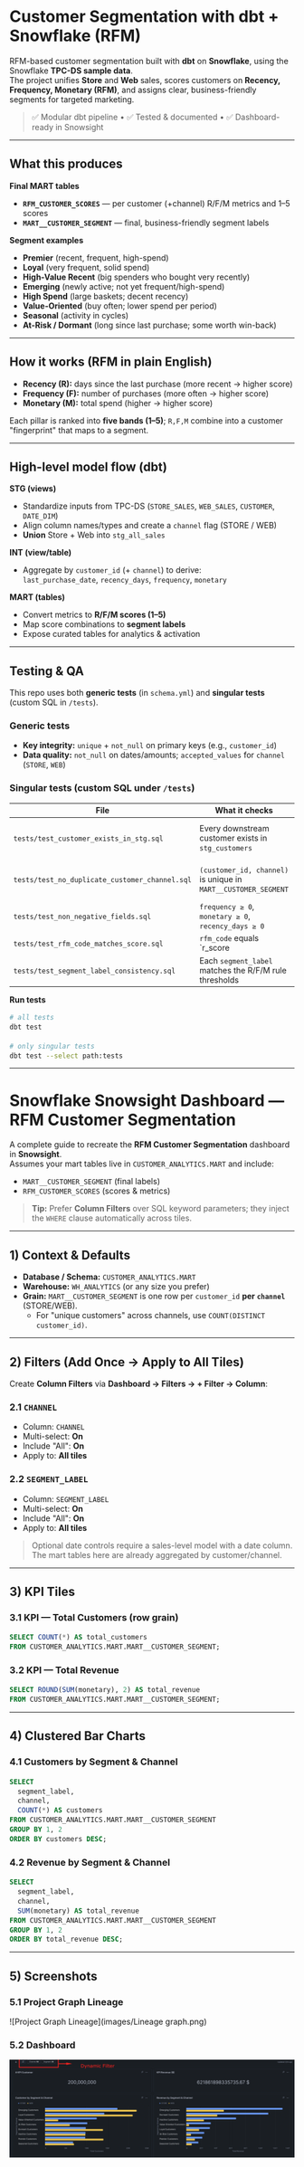 # Customer Segmentation with dbt + Snowflake (RFM)

RFM-based customer segmentation built with **dbt** on **Snowflake**, using the Snowflake **TPC-DS sample data**.  
The project unifies **Store** and **Web** sales, scores customers on **Recency, Frequency, Monetary (RFM)**, and assigns clear, business-friendly segments for targeted marketing.

> ✅ Modular dbt pipeline • ✅ Tested & documented • ✅ Dashboard-ready in Snowsight

---

## What this produces

**Final MART tables**
- **`RFM_CUSTOMER_SCORES`** — per customer (+channel) R/F/M metrics and 1–5 scores  
- **`MART__CUSTOMER_SEGMENT`** — final, business-friendly segment labels

**Segment examples**
- **Premier** (recent, frequent, high-spend)  
- **Loyal** (very frequent, solid spend)  
- **High-Value Recent** (big spenders who bought very recently)  
- **Emerging** (newly active; not yet frequent/high-spend)  
- **High Spend** (large baskets; decent recency)  
- **Value-Oriented** (buy often; lower spend per period)  
- **Seasonal** (activity in cycles)  
- **At-Risk / Dormant** (long since last purchase; some worth win-back)

---

## How it works (RFM in plain English)

- **Recency (R):** days since the last purchase (more recent → higher score)  
- **Frequency (F):** number of purchases (more often → higher score)  
- **Monetary (M):** total spend (higher → higher score)

Each pillar is ranked into **five bands (1–5)**; `R,F,M` combine into a customer "fingerprint" that maps to a segment.

---

## High-level model flow (dbt)

**STG (views)**
- Standardize inputs from TPC-DS (`STORE_SALES`, `WEB_SALES`, `CUSTOMER`, `DATE_DIM`)
- Align column names/types and create a `channel` flag (STORE / WEB)
- **Union** Store + Web into `stg_all_sales`

**INT (view/table)**
- Aggregate by `customer_id` (+ `channel`) to derive:  
  `last_purchase_date`, `recency_days`, `frequency`, `monetary`

**MART (tables)**
- Convert metrics to **R/F/M scores (1–5)**
- Map score combinations to **segment labels**
- Expose curated tables for analytics & activation

---

## Testing & QA

This repo uses both **generic tests** (in `schema.yml`) and **singular tests** (custom SQL in `/tests`).

### Generic tests
- **Key integrity:** `unique` + `not_null` on primary keys (e.g., `customer_id`)
- **Data quality:** `not_null` on dates/amounts; `accepted_values` for `channel` (`STORE`, `WEB`)

### Singular tests (custom SQL under `/tests`)

| File | What it checks | Why it matters |
|---|---|---|
| `tests/test_customer_exists_in_stg.sql` | Every downstream customer exists in `stg_customers` | Avoid orphan rows introduced by joins/unions |
| `tests/test_no_duplicate_customer_channel.sql` | `(customer_id, channel)` is unique in `MART__CUSTOMER_SEGMENT` | Prevents double counting per channel |
| `tests/test_non_negative_fields.sql` | `frequency ≥ 0`, `monetary ≥ 0`, `recency_days ≥ 0` | Catches negative/invalid metrics |
| `tests/test_rfm_code_matches_score.sql` | `rfm_code` equals `r_score || f_score || m_score` | Keeps code representation in sync with scores |
| `tests/test_segment_label_consistency.sql` | Each `segment_label` matches the R/F/M rule thresholds | Protects business logic from drift |

**Run tests**
```bash
# all tests
dbt test

# only singular tests
dbt test --select path:tests
```

---

# Snowflake Snowsight Dashboard — RFM Customer Segmentation

A complete guide to recreate the **RFM Customer Segmentation** dashboard in **Snowsight**.  
Assumes your mart tables live in `CUSTOMER_ANALYTICS.MART` and include:
- `MART__CUSTOMER_SEGMENT` (final labels)
- `RFM_CUSTOMER_SCORES` (scores & metrics)

> **Tip:** Prefer **Column Filters** over SQL keyword parameters; they inject the `WHERE` clause automatically across tiles.

---

## 1) Context & Defaults

- **Database / Schema:** `CUSTOMER_ANALYTICS.MART`  
- **Warehouse:** `WH_ANALYTICS` (or any size you prefer)  
- **Grain:** `MART__CUSTOMER_SEGMENT` is one row per `customer_id` **per `channel`** (STORE/WEB).  
  - For "unique customers" across channels, use `COUNT(DISTINCT customer_id)`.

---

## 2) Filters (Add Once → Apply to All Tiles)

Create **Column Filters** via **Dashboard → Filters → + Filter → Column**:

### 2.1 `CHANNEL`
- Column: `CHANNEL`
- Multi-select: **On**
- Include "All": **On**
- Apply to: **All tiles**

### 2.2 `SEGMENT_LABEL`
- Column: `SEGMENT_LABEL`
- Multi-select: **On**
- Include "All": **On**
- Apply to: **All tiles**

> Optional date controls require a sales-level model with a date column. The mart tables here are already aggregated by customer/channel.

---

## 3) KPI Tiles

### 3.1 KPI — Total Customers (row grain)
```sql
SELECT COUNT(*) AS total_customers
FROM CUSTOMER_ANALYTICS.MART.MART__CUSTOMER_SEGMENT;
```

### 3.2 KPI — Total Revenue
```sql
SELECT ROUND(SUM(monetary), 2) AS total_revenue
FROM CUSTOMER_ANALYTICS.MART.MART__CUSTOMER_SEGMENT;
```

---

## 4) Clustered Bar Charts

### 4.1 Customers by Segment & Channel
```sql
SELECT
  segment_label,
  channel,
  COUNT(*) AS customers
FROM CUSTOMER_ANALYTICS.MART.MART__CUSTOMER_SEGMENT
GROUP BY 1, 2
ORDER BY customers DESC;
```

### 4.2 Revenue by Segment & Channel
```sql
SELECT
  segment_label,
  channel,
  SUM(monetary) AS total_revenue
FROM CUSTOMER_ANALYTICS.MART.MART__CUSTOMER_SEGMENT
GROUP BY 1, 2
ORDER BY total_revenue DESC;
```

---

## 5) Screenshots

### 5.1 Project Graph Lineage
![Project Graph Lineage](images/Lineage graph.png)

### 5.2 Dashboard
![Dashboard](images/Visualization.png)
